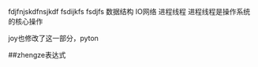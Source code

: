 fdjfnjskdfnsjkdf
fsdijkfs
fsdjfs
数据结构
IO网络
进程线程
    进程线程是操作系统的核心操作
   
joy也修改了这一部分，pyton

##zhengze表达式
